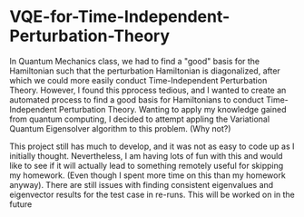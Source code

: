 # VQE-for-Time-Independent-Perturbation-Theory
In Quantum Mechanics class, we had to find a "good" basis for the Hamiltonian such that the perturbation Hamiltonian is diagonalized, after which we could  more easily conduct Time-Independent Perturbation Theory. However, I found this pprocess tedious, and I wanted to create an automated process to find a good basis for Hamiltonians to conduct Time-Independent Perturbation Theory. Wanting to apply my knowledge gained from quantum computing, I decided to attempt appling the Variational Quantum Eigensolver algorithm to this problem. (Why not?) 

This project still has much to develop, and it was not as easy to code up as I initially thought. Nevertheless, I am having lots of fun with this and would like to see if it will actually lead to something remotely useful for skipping my homework. (Even though I spent more time on this than my homework anyway). There are still issues with finding consistent eigenvalues and eigenvector results for the test case in re-runs. This will be worked on in the future
